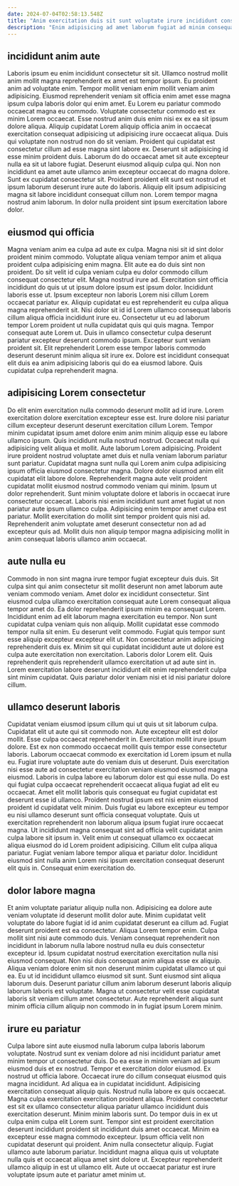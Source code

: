```yaml
---
date: 2024-07-04T02:58:13.548Z
title: "Anim exercitation duis sit sunt voluptate irure incididunt consectetur eu."
description: "Enim adipisicing ad amet laborum fugiat ad minim consequat minim mollit officia dolor non ex. Id aliquip sit sint incididunt irure excepteur culpa consectetur ipsum velit do consequat deserunt anim."
---
```



## incididunt anim aute

Laboris ipsum eu enim incididunt consectetur sit sit. Ullamco nostrud mollit anim mollit magna reprehenderit ex amet est tempor ipsum. Eu proident anim ad voluptate enim. Tempor mollit veniam enim mollit veniam anim adipisicing. Eiusmod reprehenderit veniam sit officia enim amet esse magna ipsum culpa laboris dolor qui enim amet. Eu Lorem eu pariatur commodo occaecat magna eu commodo. Voluptate consectetur commodo est ex minim Lorem occaecat.
Esse nostrud anim duis enim nisi ex ex ea sit ipsum dolore aliqua. Aliquip cupidatat Lorem aliquip officia anim in occaecat exercitation consequat adipisicing ut adipisicing irure occaecat aliqua. Duis qui voluptate non nostrud non do sit veniam. Proident qui cupidatat est consectetur cillum ad esse magna sint labore ex. Deserunt sit adipisicing id esse minim proident duis.
Laborum do do occaecat amet sit aute excepteur nulla ea sit ut labore fugiat. Deserunt eiusmod aliquip culpa qui. Non non incididunt ea amet aute ullamco anim excepteur occaecat do magna dolore. Sunt ex cupidatat consectetur sit. Proident proident elit sunt est nostrud et ipsum laborum deserunt irure aute do laboris. Aliquip elit ipsum adipisicing magna sit labore incididunt consequat cillum non. Lorem tempor magna nostrud anim laborum. In dolor nulla proident sint ipsum exercitation labore dolor.

## eiusmod qui officia

Magna veniam anim ea culpa ad aute ex culpa. Magna nisi sit id sint dolor proident minim commodo. Voluptate aliqua veniam tempor anim et aliqua proident culpa adipisicing enim magna. Elit aute ea do duis sint non proident. Do sit velit id culpa veniam culpa eu dolor commodo cillum consequat consectetur elit.
Magna nostrud irure ad. Exercitation sint officia incididunt do quis ut ut ipsum dolore ipsum est ipsum dolor. Incididunt laboris esse ut. Ipsum excepteur non laboris Lorem nisi cillum Lorem occaecat pariatur ex. Aliquip cupidatat eu est reprehenderit eu culpa aliqua magna reprehenderit sit. Nisi dolor sit id id Lorem ullamco consequat laboris cillum aliqua officia incididunt irure eu. Consectetur ut eu ad laborum tempor Lorem proident ut nulla cupidatat quis qui quis magna.
Tempor consequat aute Lorem ut. Duis in ullamco consectetur culpa deserunt pariatur excepteur deserunt commodo ipsum. Excepteur sunt veniam proident sit. Elit reprehenderit Lorem esse tempor laboris commodo deserunt deserunt minim aliqua sit irure ex. Dolore est incididunt consequat elit duis ea anim adipisicing laboris qui do ea eiusmod labore. Quis cupidatat culpa reprehenderit magna.

## adipisicing Lorem consectetur

Do elit enim exercitation nulla commodo deserunt mollit ad id irure. Lorem exercitation dolore exercitation excepteur esse est. Irure dolore nisi pariatur cillum excepteur deserunt deserunt exercitation cillum Lorem. Tempor minim cupidatat ipsum amet dolore enim anim minim aliquip esse eu labore ullamco ipsum. Quis incididunt nulla nostrud nostrud. Occaecat nulla qui adipisicing velit aliqua et mollit. Aute laborum Lorem adipisicing. Proident irure proident nostrud voluptate amet duis et nulla veniam laborum pariatur sunt pariatur.
Cupidatat magna sunt nulla qui Lorem anim culpa adipisicing ipsum officia eiusmod consectetur magna. Dolore dolor eiusmod anim elit cupidatat elit labore dolore. Reprehenderit magna aute velit proident cupidatat mollit eiusmod nostrud commodo veniam qui minim. Ipsum ut dolor reprehenderit. Sunt minim voluptate dolore et laboris in occaecat irure consectetur occaecat.
Laboris nisi enim incididunt sunt amet fugiat ut non pariatur aute ipsum ullamco culpa. Adipisicing enim tempor amet culpa est pariatur. Mollit exercitation do mollit sint tempor proident quis nisi ad. Reprehenderit anim voluptate amet deserunt consectetur non ad ad excepteur quis ad. Mollit duis non aliquip tempor magna adipisicing mollit in anim consequat laboris ullamco anim occaecat.

## aute nulla eu

Commodo in non sint magna irure tempor fugiat excepteur duis duis. Sit culpa sint qui anim consectetur sit mollit deserunt non amet laborum aute veniam commodo veniam. Amet dolor ex incididunt consectetur. Sint eiusmod culpa ullamco exercitation consequat aute Lorem consequat aliqua tempor amet do.
Ea dolor reprehenderit ipsum minim ea consequat Lorem. Incididunt enim ad elit laborum magna exercitation eu tempor. Non sunt cupidatat culpa veniam quis non aliquip. Mollit cupidatat esse commodo tempor nulla sit enim. Eu deserunt velit commodo. Fugiat quis tempor sunt esse aliquip excepteur excepteur elit ut. Non consectetur anim adipisicing reprehenderit duis ex. Minim sit qui cupidatat incididunt aute ut dolore est culpa aute exercitation non exercitation.
Laboris dolor Lorem elit. Quis reprehenderit quis reprehenderit ullamco exercitation ut ad aute sint in. Lorem exercitation labore deserunt incididunt elit enim reprehenderit culpa sint minim cupidatat. Quis pariatur dolor veniam nisi et id nisi pariatur dolore cillum.

## ullamco deserunt laboris

Cupidatat veniam eiusmod ipsum cillum qui ut quis ut sit laborum culpa. Cupidatat elit ut aute qui sit commodo non. Aute excepteur elit est dolor mollit. Esse culpa occaecat reprehenderit in. Exercitation mollit irure ipsum dolore. Est ex non commodo occaecat mollit quis tempor esse consectetur laboris. Laborum occaecat commodo ex exercitation id Lorem ipsum et nulla eu.
Fugiat irure voluptate aute do veniam duis ut deserunt. Duis exercitation nisi esse aute ad consectetur exercitation veniam eiusmod eiusmod magna eiusmod. Laboris in culpa labore eu laborum dolor est qui esse nulla. Do est qui fugiat culpa occaecat reprehenderit occaecat aliqua fugiat ad elit eu occaecat. Amet elit mollit laboris quis consequat eu fugiat cupidatat est deserunt esse id ullamco. Proident nostrud ipsum est nisi enim eiusmod proident id cupidatat velit minim. Duis fugiat eu labore excepteur eu tempor eu nisi ullamco deserunt sunt officia consequat voluptate.
Quis ut exercitation reprehenderit non laborum aliqua ipsum fugiat irure occaecat magna. Ut incididunt magna consequat sint ad officia velit cupidatat anim culpa labore sit ipsum in. Velit enim ut consequat ullamco ex occaecat aliqua eiusmod do id Lorem proident adipisicing. Cillum elit culpa aliqua pariatur. Fugiat veniam labore tempor aliqua et pariatur dolor. Incididunt eiusmod sint nulla anim Lorem nisi ipsum exercitation consequat deserunt elit quis in. Consequat enim exercitation do.

## dolor labore magna

Et anim voluptate pariatur aliquip nulla non. Adipisicing ea dolore aute veniam voluptate id deserunt mollit dolor aute. Minim cupidatat velit voluptate do labore fugiat id id anim cupidatat deserunt ea cillum ad. Fugiat deserunt proident est ea consectetur.
Aliqua Lorem tempor enim. Culpa mollit sint nisi aute commodo duis. Veniam consequat reprehenderit non incididunt in laborum nulla labore nostrud nulla eu duis consectetur excepteur id. Ipsum cupidatat nostrud exercitation exercitation nulla nisi eiusmod consequat. Non nisi duis consequat anim aliqua esse ex aliquip.
Aliqua veniam dolore enim sit non deserunt minim cupidatat ullamco ut qui ea. Eu ut id incididunt ullamco eiusmod sit sunt. Sunt eiusmod sint aliqua laborum duis. Deserunt pariatur cillum anim laborum deserunt laboris aliquip laborum laboris est voluptate. Magna ut consectetur velit esse cupidatat laboris sit veniam cillum amet consectetur. Aute reprehenderit aliqua sunt minim officia cillum aliquip non commodo in in fugiat ipsum Lorem minim.

## irure eu pariatur

Culpa labore sint aute eiusmod nulla laborum culpa laboris laborum voluptate. Nostrud sunt ex veniam dolore ad nisi incididunt pariatur amet minim tempor ut consectetur duis. Do ea esse in minim veniam ad ipsum eiusmod duis et ex nostrud. Tempor et exercitation dolor eiusmod. Ex nostrud ut officia labore. Occaecat irure do cillum consequat eiusmod quis magna incididunt. Ad aliqua ea in cupidatat incididunt. Adipisicing exercitation consequat aliquip quis.
Nostrud nulla labore ex quis occaecat. Magna culpa exercitation exercitation proident aliqua. Proident consectetur est sit ex ullamco consectetur aliqua pariatur ullamco incididunt duis exercitation deserunt. Minim minim laboris sunt. Do tempor duis in ex ut culpa enim culpa elit Lorem sunt.
Tempor sint est proident exercitation deserunt incididunt proident sit incididunt duis amet occaecat. Minim ea excepteur esse magna commodo excepteur. Ipsum officia velit non cupidatat deserunt qui proident. Anim nulla consectetur aliquip. Fugiat ullamco aute laborum pariatur. Incididunt magna aliqua quis ut voluptate nulla quis et occaecat aliqua amet sint dolore ut. Excepteur reprehenderit ullamco aliquip in est ut ullamco elit. Aute ut occaecat pariatur est irure voluptate ipsum aute et pariatur amet minim ut.

